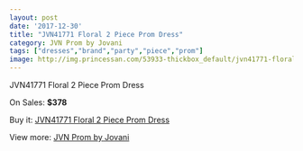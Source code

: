 ```yaml
---
layout: post
date: '2017-12-30'
title: "JVN41771 Floral 2 Piece Prom Dress"
category: JVN Prom by Jovani
tags: ["dresses","brand","party","piece","prom"]
image: http://img.princessan.com/53933-thickbox_default/jvn41771-floral-2-piece-prom-dress.jpg
---
```

JVN41771 Floral 2 Piece Prom Dress

On Sales: **$378**
<a href="https://www.princessan.com/en/jvn-prom-by-jovani/24267-jvn41771-floral-2-piece-prom-dress.html"><amp-img layout="responsive" width="600" height="600" src="//img.princessan.com/53933-thickbox_default/jvn41771-floral-2-piece-prom-dress.jpg" alt="JVN41771 Floral 2 Piece Prom Dress 0" /></a>
<a href="https://www.princessan.com/en/jvn-prom-by-jovani/24267-jvn41771-floral-2-piece-prom-dress.html"><amp-img layout="responsive" width="600" height="600" src="//img.princessan.com/53935-thickbox_default/jvn41771-floral-2-piece-prom-dress.jpg" alt="JVN41771 Floral 2 Piece Prom Dress 1" /></a>
<a href="https://www.princessan.com/en/jvn-prom-by-jovani/24267-jvn41771-floral-2-piece-prom-dress.html"><amp-img layout="responsive" width="600" height="600" src="//img.princessan.com/53934-thickbox_default/jvn41771-floral-2-piece-prom-dress.jpg" alt="JVN41771 Floral 2 Piece Prom Dress 2" /></a>

Buy it: [JVN41771 Floral 2 Piece Prom Dress](https://www.princessan.com/en/jvn-prom-by-jovani/24267-jvn41771-floral-2-piece-prom-dress.html "JVN41771 Floral 2 Piece Prom Dress")

View more: [JVN Prom by Jovani](https://www.princessan.com/en/208-jvn-prom-by-jovani "JVN Prom by Jovani")